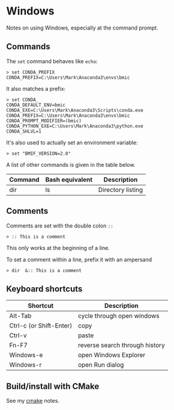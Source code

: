 # Windows

Notes on using Windows, especially at the command prompt.

## Commands

The `set` command behaves like `echo`:
```
> set CONDA_PREFIX
CONDA_PREFIX=C:\Users\Mark\Anaconda3\envs\bmic
```
It also matches a prefix:
```
> set CONDA_
CONDA_DEFAULT_ENV=bmic
CONDA_EXE=C:\Users\Mark\Anaconda3\Scripts\conda.exe
CONDA_PREFIX=C:\Users\Mark\Anaconda3\envs\bmic
CONDA_PROMPT_MODIFIER=(bmic)
CONDA_PYTHON_EXE=C:\Users\Mark\Anaconda3\python.exe
CONDA_SHLVL=1
```
It's also used to actually set an environment variable:
```
> set "BMIF_VERSION=2.0"
```


A list of other commands is given in the table below.

| Command | Bash equivalent | Description |
| ------- | --------------- | ----------- |
| dir | ls | Directory listing |

## Comments

Comments are set with the double colon `::`
```
> :: This is a comment
```

This only works at the beginning of a line.

To set a comment within a line,
prefix it with an ampersand
```
> dir  &:: This is a comment
```

## Keyboard shortcuts

| Shortcut | Description |
| -------- | ----------- |
| Alt-Tab | cycle through open windows |
| Ctrl-c (or Shift-Enter) | copy |
| Ctrl-v | paste |
| Fn-F7 | reverse search through history |
| Windows-e | open Windows Explorer |
| Windows-r | open Run dialog |



## Build/install with CMake

See my [cmake](./cmake.md) notes.
